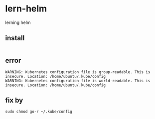 # lern-helm
lerning helm

## install 

```

```

## error

```
WARNING: Kubernetes configuration file is group-readable. This is insecure. Location: /home/ubuntu/.kube/config
WARNING: Kubernetes configuration file is world-readable. This is insecure. Location: /home/ubuntu/.kube/config
```

## fix by

```
sudo chmod go-r ~/.kube/config
```
